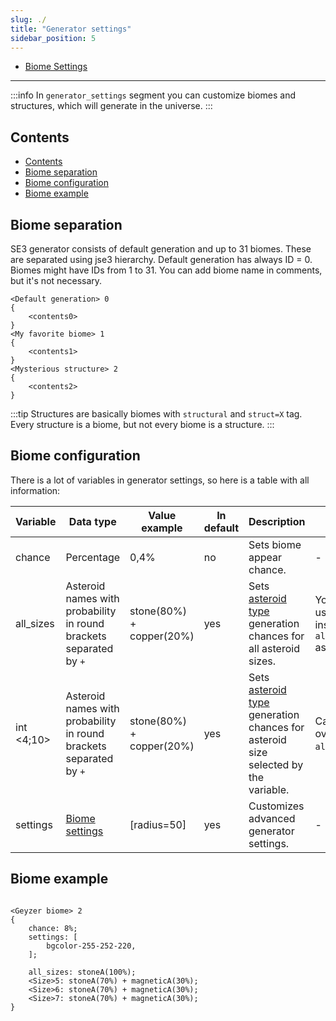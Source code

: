 ```yaml
---
slug: ./
title: "Generator settings"
sidebar_position: 5
---
```


-   [Biome Settings](./BiomeSettings)

---

:::info
In `generator_settings` segment you can customize biomes and structures, which will generate in
the universe.
:::

## Contents

- [Contents](#contents)
- [Biome separation](#biome-separation)
- [Biome configuration](#biome-configuration)
- [Biome example](#biome-example)

## Biome separation

SE3 generator consists of default generation and up to 31 biomes. These are separated using jse3 hierarchy.
Default generation has always ID = 0. Biomes might have IDs from 1 to 31. You can add biome name in comments,
but it's not necessary.

```text showLineNumbers
<Default generation> 0
{
    <contents0>
}
<My favorite biome> 1
{
    <contents1>
}
<Mysterious structure> 2
{
    <contents2>
}
```

:::tip
Structures are basically biomes with `structural` and `struct=X` tag. Every structure is a biome, but not every biome is a structure.
:::

## Biome configuration

There is a lot of variables in generator settings, so here is a table with all information:

| Variable   | Data type                                                          | Value example            | In default | Description                                                                                                   | Note                                            |
| ---------- | ------------------------------------------------------------------ | ------------------------ | ---------- | ------------------------------------------------------------------------------------------------------------- | ----------------------------------------------- |
| chance     | Percentage                                                         | 0,4%                     | no         | Sets biome appear chance.                                                                                     | -                                               |
| all_sizes  | Asteroid names with probability in round brackets separated by `+` | stone(80%) + copper(20%) | yes        | Sets [asteroid type](../../GameData/Asteroids) generation chances for all asteroid sizes.                     | You can use `0` instead of `all_sizes` as well. |
| int <4;10> | Asteroid names with probability in round brackets separated by `+` | stone(80%) + copper(20%) | yes        | Sets [asteroid type](../../GameData/Asteroids) generation chances for asteroid size selected by the variable. | Can overwrite `all_sizes`.                      |
| settings   | [Biome settings](./BiomeSettings)                                  | [radius=50]              | yes        | Customizes advanced generator settings.                                                                       | -                                               |

## Biome example

```text showLineNumbers

<Geyzer biome> 2
{
	chance: 8%;
	settings: [
		bgcolor-255-252-220,
	];

	all_sizes: stoneA(100%);
	<Size>5: stoneA(70%) + magneticA(30%);
	<Size>6: stoneA(70%) + magneticA(30%);
	<Size>7: stoneA(70%) + magneticA(30%);
}
```
